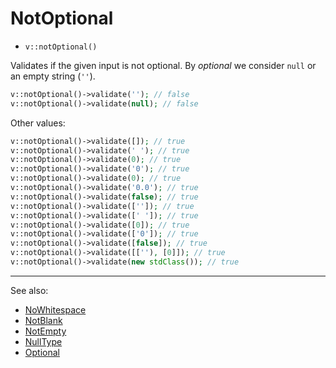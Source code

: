 # NotOptional

- `v::notOptional()`

Validates if the given input is not optional. By _optional_ we consider `null`
or an empty string (`''`).

```php
v::notOptional()->validate(''); // false
v::notOptional()->validate(null); // false
```

Other values:

```php
v::notOptional()->validate([]); // true
v::notOptional()->validate(' '); // true
v::notOptional()->validate(0); // true
v::notOptional()->validate('0'); // true
v::notOptional()->validate(0); // true
v::notOptional()->validate('0.0'); // true
v::notOptional()->validate(false); // true
v::notOptional()->validate(['']); // true
v::notOptional()->validate([' ']); // true
v::notOptional()->validate([0]); // true
v::notOptional()->validate(['0']); // true
v::notOptional()->validate([false]); // true
v::notOptional()->validate([[''), [0]]); // true
v::notOptional()->validate(new stdClass()); // true
```

***
See also:

  * [NoWhitespace](NoWhitespace.md)
  * [NotBlank](NotBlank.md)
  * [NotEmpty](NotEmpty.md)
  * [NullType](NullType.md)
  * [Optional](Optional.md)
